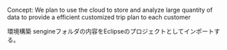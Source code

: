 Concept: We plan to use the cloud to store and analyze large quantity of data to provide a efficient customized trip plan to each customer


環境構築
sengineフォルダの内容をEclipseのプロジェクトとしてインポートする。
